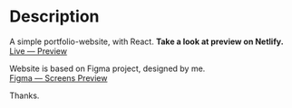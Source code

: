 # Description

A simple portfolio-website, with React. 
<b>Take a look at preview on Netlify.</b><br>
<a href='https://euphonious-dolphin-900efe.netlify.app/' placholder='see here'>Live — Preview</a>

Website is based on Figma project, designed by me.<br>
<a href='https://www.figma.com/file/DzsdBV9u8AH25LdQAxrWh9/web_views?type=design&node-id=0%3A1&t=piQwtNW6hwAXArJo-1' placholder='see here'>Figma — Screens Preview</a>

Thanks.

